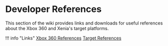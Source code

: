 # Developer References

This section of the wiki provides links and downloads for useful references about the Xbox 360 and Xenia's target platforms.

!!! info "Links"
    [Xbox 360 References](console/index.md)
    [Target References](target/index.md)